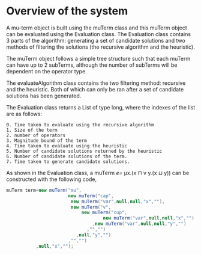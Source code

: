 # Overview of the system

A mu-term object is built using the muTerm class and this muTerm object can be evaluated using the Evaluation class. The Evaluation class contains 3 parts of the algorithm: generating a set of candidate solutions and two methods of filtering the solutions (the recursive algorithm and the heuristic).

The muTerm object follows a simple tree structure such that each muTerm can have up to 2 subTerms, although the number of subTerms will be dependent on the operator type. 

The evaluateAlgorithm class contains the two filtering method: recursive and the heuristic. Both of which can only be ran after a set of candidate solutions has been generated. 

The Evaluation class returns a List of type long, where the indexes of the list are as follows:

	0. Time taken to evaluate using the recursive algorithm
 	1. Size of the term
 	2. number of operators
 	3. Magnitude bound of the term
 	4. Time taken to evaluate using the heuristic
 	5. Number of candidate solutions returned by the heuristic
 	6. Number of candidate solutions of the term.
 	7. Time taken to generate candidate solutions.



As shown in the Evaluation class, a muTerm *e=* μx.(x ⊓ ν y.(x ⊔ y)) can be constructed with the following code,

```java
muTerm term=new muTerm("mu",
                       new muTerm("cap",
						new muTerm("var",null,null,"x",""),
						new muTerm("v",
							new muTerm("cup",
                                    new muTerm("var",null,null,"x","")
								,new muTerm("var",null,null,"y","")
                              ,"","")
                          ,null,"y","")
                       ,"","")
           ,null,"x","");
```

 

